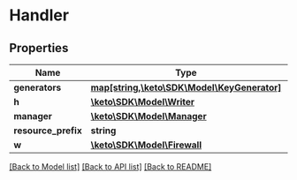 # Handler

## Properties
Name | Type | Description | Notes
------------ | ------------- | ------------- | -------------
**generators** | [**map[string,\keto\SDK\Model\KeyGenerator]**](KeyGenerator.md) |  | [optional] 
**h** | [**\keto\SDK\Model\Writer**](Writer.md) |  | [optional] 
**manager** | [**\keto\SDK\Model\Manager**](Manager.md) |  | [optional] 
**resource_prefix** | **string** |  | [optional] 
**w** | [**\keto\SDK\Model\Firewall**](Firewall.md) |  | [optional] 

[[Back to Model list]](../README.md#documentation-for-models) [[Back to API list]](../README.md#documentation-for-api-endpoints) [[Back to README]](../README.md)


